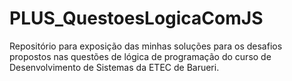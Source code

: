 # PLUS_QuestoesLogicaComJS
 Repositório para exposição das minhas soluções para os desafios propostos nas questões de lógica de programação do curso de Desenvolvimento de Sistemas da ETEC de Barueri.
